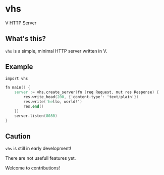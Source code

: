 # vhs
V HTTP Server

## What's this?
`vhs` is a simple, minimal HTTP server written in V.

## Example

```v
import vhs

fn main() {
	server := vhs.create_server(fn (req Request, mut res Response) {
		res.write_head(200, {'content-type': 'text/plain'})
		res.write('hello, world!')
		res.end()
	})
	server.listen(8080)
}
```

## Caution
`vhs` is still in early development!

There are not usefull features yet.

Welcome to contributions!
